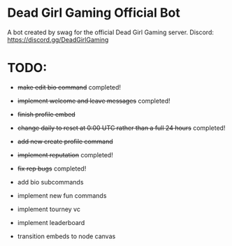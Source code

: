 # Dead Girl Gaming Official Bot
A bot created by swag for the official Dead Girl Gaming server.
Discord: https://discord.gg/DeadGirlGaming

# TODO:
* ~~make edit bio command~~ completed!
* ~~implement welcome and leave messages~~ completed!
* ~~finish profile embed~~
* ~~change daily to reset at 0:00 UTC rather than a full 24 hours~~ completed!
* ~~add new create profile command~~
* ~~implement reputation~~ completed!
* ~~fix rep bugs~~ completed!
* add bio subcommands
* implement new fun commands
* implement tourney vc
* implement leaderboard


* transition embeds to node canvas